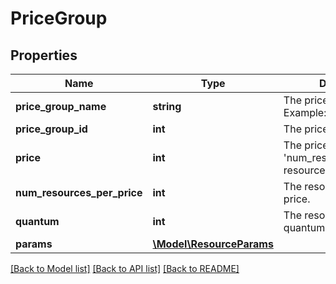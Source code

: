 # PriceGroup

## Properties
Name | Type | Description | Notes
------------ | ------------- | ------------- | -------------
**price_group_name** | **string** | The price group name. Example: Russia Mobile | 
**price_group_id** | **int** | The price group ID. | 
**price** | **int** | The price for the &#39;num_resources_per_price&#39; resource count. | 
**num_resources_per_price** | **int** | The resource count per price. | 
**quantum** | **int** | The resource rounding quantum. | 
**params** | [**\Model\ResourceParams**](ResourceParams.md) |  | [optional] 

[[Back to Model list]](../README.md#documentation-for-models) [[Back to API list]](../README.md#documentation-for-api-endpoints) [[Back to README]](../README.md)


